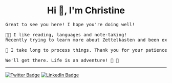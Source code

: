 <h1 align=center>Hi 👋, I'm Christine</h1>

<pre>
Great to see you here! I hope you're doing well!

👩‍💻 I like reading, languages and note-taking! 
Recently trying to learn more about Zettelkasten and been exploring Obsidian.

🐢 I take long to process things. Thank you for your patience 😊

We'll get there. Life is an adventure! 🚀 🌌
</pre>
***
[![Twitter Badge](https://img.shields.io/badge/Twitter-Profile-informational?style=flat&logo=twitter&logoColor=white&color=967aa1)](https://twitter.com/iamsywid)
[![LinkedIn Badge](https://img.shields.io/badge/LinkedIn-Profile-informational?style=flat&logo=linkedin&logoColor=white&color=967aa1)](https://www.linkedin.com/in/christinebalanaa/)